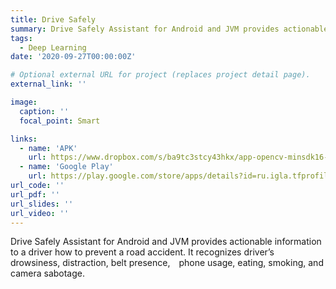 ```yaml
---
title: Drive Safely
summary: Drive Safely Assistant for Android and JVM provides actionable information to a driver how to prevent a road accident. It recognizes driver’s drowsiness, distraction, belt presence, phone usage, eating, smoking, and camera sabotage.
tags:
  - Deep Learning
date: '2020-09-27T00:00:00Z'

# Optional external URL for project (replaces project detail page).
external_link: ''

image:
  caption: ''
  focal_point: Smart

links:
  - name: 'APK'
    url: https://www.dropbox.com/s/ba9tc3stcy43hkx/app-opencv-minsdk16-release-github.apk?dl=0
  - name: 'Google Play'
    url: https://play.google.com/store/apps/details?id=ru.igla.tfprofiler
url_code: ''
url_pdf: ''
url_slides: ''
url_video: ''
---
```


Drive Safely Assistant for Android and JVM provides actionable information to a driver how to prevent a road accident. It recognizes driver’s drowsiness, distraction, belt presence, phone usage, eating, smoking, and camera sabotage.

